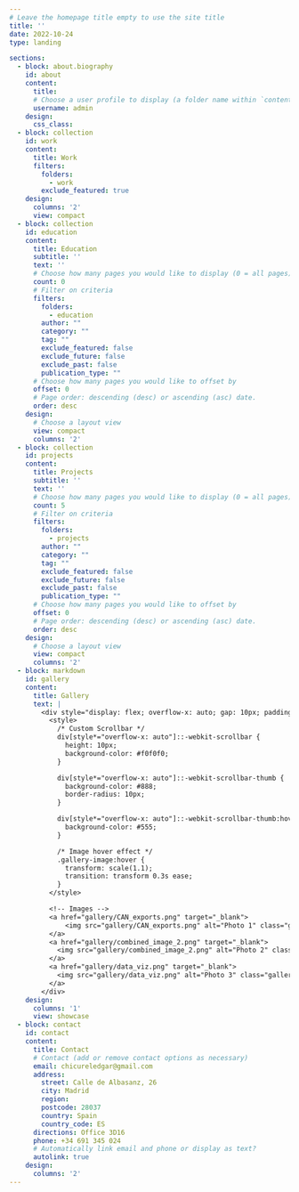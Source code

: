 ```yaml
---
# Leave the homepage title empty to use the site title
title: ''
date: 2022-10-24
type: landing

sections:
  - block: about.biography
    id: about
    content:
      title: 
      # Choose a user profile to display (a folder name within `content/authors/`)
      username: admin
    design:
      css_class: 
  - block: collection
    id: work
    content:
      title: Work
      filters:
        folders:
          - work
        exclude_featured: true
    design:
      columns: '2'
      view: compact
  - block: collection
    id: education
    content:
      title: Education
      subtitle: ''
      text: ''
      # Choose how many pages you would like to display (0 = all pages)
      count: 0
      # Filter on criteria
      filters:
        folders:
          - education
        author: ""
        category: ""
        tag: ""
        exclude_featured: false
        exclude_future: false
        exclude_past: false
        publication_type: ""
      # Choose how many pages you would like to offset by
      offset: 0
      # Page order: descending (desc) or ascending (asc) date.
      order: desc
    design:
      # Choose a layout view
      view: compact
      columns: '2'  
  - block: collection
    id: projects
    content:
      title: Projects
      subtitle: ''
      text: ''
      # Choose how many pages you would like to display (0 = all pages)
      count: 5
      # Filter on criteria
      filters:
        folders:
          - projects
        author: ""
        category: ""
        tag: ""
        exclude_featured: false
        exclude_future: false
        exclude_past: false
        publication_type: ""
      # Choose how many pages you would like to offset by
      offset: 0
      # Page order: descending (desc) or ascending (asc) date.
      order: desc
    design:
      # Choose a layout view
      view: compact
      columns: '2'
  - block: markdown
    id: gallery
    content:
      title: Gallery
      text: |
        <div style="display: flex; overflow-x: auto; gap: 10px; padding: 20px; scroll-behavior: smooth; max-width: 100%; white-space: nowrap;">
          <style>
            /* Custom Scrollbar */
            div[style*="overflow-x: auto"]::-webkit-scrollbar {
              height: 10px;
              background-color: #f0f0f0;
            }

            div[style*="overflow-x: auto"]::-webkit-scrollbar-thumb {
              background-color: #888;
              border-radius: 10px;
            }

            div[style*="overflow-x: auto"]::-webkit-scrollbar-thumb:hover {
              background-color: #555;
            }

            /* Image hover effect */
            .gallery-image:hover {
              transform: scale(1.1);
              transition: transform 0.3s ease;
            }
          </style>

          <!-- Images -->
          <a href="gallery/CAN_exports.png" target="_blank">
              <img src="gallery/CAN_exports.png" alt="Photo 1" class="gallery-image">
          </a>
          <a href="gallery/combined_image_2.png" target="_blank">
            <img src="gallery/combined_image_2.png" alt="Photo 2" class="gallery-image">
          </a>
          <a href="gallery/data_viz.png" target="_blank">
            <img src="gallery/data_viz.png" alt="Photo 3" class="gallery-image">
          </a>
        </div>
    design:
      columns: '1'
      view: showcase
  - block: contact
    id: contact
    content:
      title: Contact
      # Contact (add or remove contact options as necessary)
      email: chicureledgar@gmail.com
      address:
        street: Calle de Albasanz, 26
        city: Madrid
        region: 
        postcode: 28037
        country: Spain
        country_code: ES
      directions: Office 3D16
      phone: +34 691 345 024
      # Automatically link email and phone or display as text?
      autolink: true
    design:
      columns: '2'
---
```

